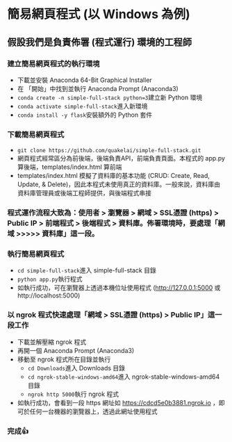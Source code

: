 # 簡易網頁程式 (以 Windows 為例)
## 假設我們是負責佈署 (程式運行) 環境的工程師
### 建立簡易網頁程式的執行環境
  * 下載並安裝 Anaconda 64-Bit Graphical Installer
  * 在 「開始」中找到並執行 Anaconda Prompt (Anaconda3)
  * `conda create -n simple-full-stack python=3`建立新 Python 環境
  * `conda activate simple-full-stack`進入新環境
  * `conda install -y flask`安裝額外的 Python 套件
### 下載簡易網頁程式
  * `git clone https://github.com/quakelai/simple-full-stack.git`
  * 網頁程式經常區分為前後端，後端負責API，前端負責頁面。本程式的 app.py 算後端，templates/index.html 算前端
  * templates/index.html 模擬了資料庫的基本功能 (CRUD: Create, Read, Update, & Delete)，因此本程式未使用真正的資料庫。一般來說，資料庫由資料庫管理員或後端工程師提供，與後端程式串接
### 程式運作流程大致為：使用者 > 瀏覽器 > 網域 > SSL憑證 (https) > Public IP > 前端程式 > 後端程式 > 資料庫。佈署環境時，要處理「網域 >>>>> 資料庫」這一段。
### 執行簡易網頁程式
  * `cd simple-full-stack`進入 simple-full-stack 目錄
  * `python app.py`執行程式
  * 如執行成功，可在瀏覽器上透過本機位址使用程式 (http://127.0.0.1:5000 或 http://localhost:5000)
### 以 ngrok 程式快速處理「網域 > SSL憑證 (https) > Public IP」這一段工作
  * 下載並解壓縮 ngrok 程式
  * 再開一個 Anaconda Prompt (Anaconda3)
  * 移動至 ngrok 程式所在目錄並執行
    * `cd Downloads`進入 Downloads 目錄
    * `cd ngrok-stable-windows-amd64`進入 ngrok-stable-windows-amd64 目錄
    * `ngrok http 5000`執行 ngrok 程式
  * 如執行成功，會看到一段 https 網址如 https://cdcd5e0b3881.ngrok.io ，即可於任何一台機器的瀏覽器上，透過此網址使用程式
### 完成👍
